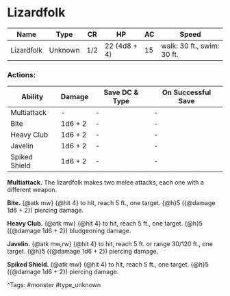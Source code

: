# Lizardfolk

| Name | Type | CR | HP | AC | Speed |
|------|------|----|----|----|-------|
| Lizardfolk | Unknown | 1/2 | 22 (4d8 + 4) | 15 | walk: 30 ft., swim: 30 ft. |

### Actions:

| Ability | Damage | Save DC & Type | On Successful Save |
|---------|--------|----------------|--------------------|
| Multiattack | - | - | - |
| Bite | 1d6 + 2 | - | - |
| Heavy Club | 1d6 + 2 | - | - |
| Javelin | 1d6 + 2 | - | - |
| Spiked Shield | 1d6 + 2 | - | - |


**Multiattack.** The lizardfolk makes two melee attacks, each one with a different weapon.

**Bite.** {@atk mw} {@hit 4} to hit, reach 5 ft., one target. {@h}5 ({@damage 1d6 + 2}) piercing damage.

**Heavy Club.** {@atk mw} {@hit 4} to hit, reach 5 ft., one target. {@h}5 ({@damage 1d6 + 2}) bludgeoning damage.

**Javelin.** {@atk mw,rw} {@hit 4} to hit, reach 5 ft. or range 30/120 ft., one target. {@h}5 ({@damage 1d6 + 2}) piercing damage.

**Spiked Shield.** {@atk mw} {@hit 4} to hit, reach 5 ft., one target. {@h}5 ({@damage 1d6 + 2}) piercing damage.

^Tags: #monster #type_unknown